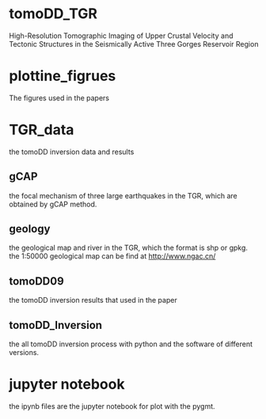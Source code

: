 # tomoDD_TGR
 High-Resolution Tomographic Imaging of Upper Crustal Velocity and Tectonic Structures in the Seismically Active Three Gorges Reservoir Region

# plottine_figrues
The figures used in the papers

# TGR_data
the tomoDD inversion data and results

## gCAP
the focal mechanism of three large earthquakes in the TGR, which are obtained by gCAP method.

## geology
the geological map and river in the TGR, which the format is shp or gpkg. the 1:50000 geological map can be find at http://www.ngac.cn/ 

## tomoDD09
the tomoDD inversion results that used in the paper

## tomoDD_Inversion
the all tomoDD inversion process with python and the software of different versions.

# jupyter notebook
the ipynb files are the jupyter notebook for plot with the pygmt.